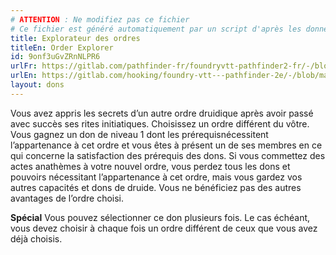 ```yaml
---
# ATTENTION : Ne modifiez pas ce fichier
# Ce fichier est généré automatiquement par un script d'après les données du module Foundry VTT officiel et de sa traduction
title: Explorateur des ordres
titleEn: Order Explorer
id: 9onf3uGvZRnNLPR6
urlFr: https://gitlab.com/pathfinder-fr/foundryvtt-pathfinder2-fr/-/blob/master/data/feats/9onf3uGvZRnNLPR6.htm
urlEn: https://gitlab.com/hooking/foundry-vtt---pathfinder-2e/-/blob/master/packs/data/feats.db/order-explorer.json
layout: dons
---
```

Vous avez appris les secrets d’un autre ordre druidique après avoir passé avec succès ses rites initiatiques. Choisissez un ordre différent du vôtre. Vous gagnez un don de niveau 1 dont les prérequisnécessitent l’appartenance à cet ordre et vous êtes à présent un de ses membres en ce qui concerne la satisfaction des prérequis des dons. Si vous commettez des actes anathèmes à votre nouvel ordre, vous perdez tous les dons et pouvoirs nécessitant l’appartenance à cet ordre, mais vous gardez vos autres capacités et dons de druide. Vous ne bénéficiez pas des autres avantages de l’ordre choisi.

**Spécial** Vous pouvez sélectionner ce don plusieurs fois. Le cas échéant, vous devez choisir à chaque fois un ordre différent de ceux que vous avez déjà choisis.
